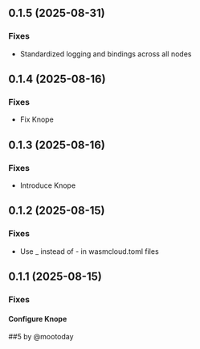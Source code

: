 ## 0.1.5 (2025-08-31)

### Fixes

- Standardized logging and bindings across all nodes

## 0.1.4 (2025-08-16)

### Fixes

- Fix Knope

## 0.1.3 (2025-08-16)

### Fixes

- Introduce Knope

## 0.1.2 (2025-08-15)

### Fixes

- Use _ instead of - in wasmcloud.toml files

## 0.1.1 (2025-08-15)

### Fixes

#### Configure Knope

##5 by @mootoday
